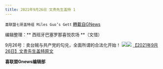 ```yaml
---
title: 2021年9月26日 文贵先生盖特 1
---
```

`喜联盟七哥盖特组 Miles Guo’s Gett` [轉載自GNews](https://gnews.org/zh-hans/1557974/)

编辑整理：** 西班牙巴塞罗那喜悦农场 **（文惜）

9月26号：卖台贼与共产党的勾兑，全面所谓的合法化开始！
![](https://assets.gnews.org/wp-content/uploads/2021/09/f8751efb79885ad9e6661c200c632ed1.jpg)![](https://assets.gnews.org/wp-content/uploads/2021/09/cf512637cba83658d93c0b4ffaecfc16.jpg)
[【2021年9月26日】文贵先生盖特原文](https://gettr.com/post/pcb3w6da92)

**喜联盟Gnews编辑部**

